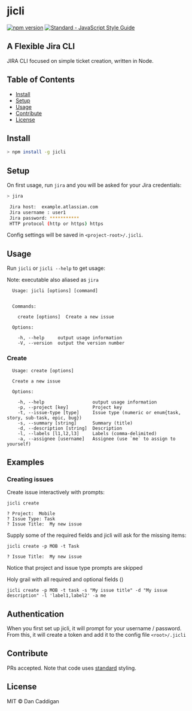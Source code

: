 # jicli

[![npm version](https://img.shields.io/npm/v/jicli.svg)](https://www.npmjs.org/package/jicli)
[![Standard - JavaScript Style Guide](https://img.shields.io/badge/code_style-standard-dbb30b.svg)](https://standardjs.com)

## A Flexible Jira CLI

JIRA CLI focused on simple ticket creation, written in Node.

## Table of Contents

- [Install](#install)
- [Setup](#setup)
- [Usage](#usage)
- [Contribute](#contribute)
- [License](#license)

## Install

```bash
> npm install -g jicli
```

## Setup

On first usage, run `jira` and you will be asked for your Jira credentials:

```bash
> jira

 Jira host:  example.atlassian.com
 Jira username : user1
 Jira password: ***********
 HTTP protocol (http or https) https
```

Config settings will be saved in `<project-root>/.jicli`.

## Usage

Run `jicli` or `jicli --help` to get usage:

Note: executable also aliased as `jira`

```
  Usage: jicli [options] [command]


  Commands:

    create [options]  Create a new issue

  Options:

    -h, --help     output usage information
    -V, --version  output the version number
```

### Create

```
  Usage: create [options]

  Create a new issue

  Options:

    -h, --help                  output usage information
    -p, --project [key]         Project key
    -t, --issue-type [type]     Issue type (numeric or enum{task, story, sub-task, epic, bug})
    -s, --summary [string]      Summary (title)
    -d, --description [string]  Description
    -l, --labels [l1,l2,l3]     Labels (comma-delimited)
    -a, --assignee [username]   Assignee (use `me` to assign to yourself)
```

## Examples

### Creating issues

Create issue interactively with prompts:
```
jicli create

? Project:  Mobile
? Issue Type: Task
? Issue Title:  My new issue
```

Supply some of the required fields and jicli will ask for the missing items:
```
jicli create -p MOB -t Task

? Issue Title:  My new issue
```

Notice that project and issue type prompts are skipped

Holy grail with all required and optional fields ()
```
jicli create -p MOB -t task -s "My issue title" -d "My issue description" -l 'label1,label2' -a me
```

## Authentication

When you first set up jicli, it will prompt for your username / password.  From this, it will create a token and add 
it to the config file `<root>/.jicli`

## Contribute

PRs accepted.  Note that code uses [standard](https://github.com/feross/standard) styling.

## License

MIT © Dan Caddigan
